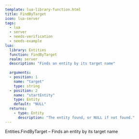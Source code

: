 ```yaml
---
template: lua-library-function.html
title: FindByTarget
icon: lua-server
tags:
  - lua
  - server
  - needs-verification
  - needs-example
lua:
  library: Entities
  function: FindByTarget
  realm: server
  description: "Finds an entity by its target name"
  
  arguments:
  - position: 1
    name: "target"
    type: string
  - position: 2
    name: "startEntity"
    type: Entity
    default: "NULL"
  returns:
    - type: Entity
      description: "The entity found, or NULL if not found."
---
```


<div class="lua__search__keywords">
Entities.FindByTarget &#x2013; Finds an entity by its target name
</div>

